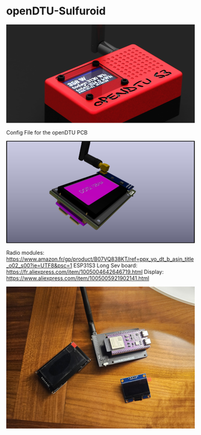 # openDTU-Sulfuroid

<img src="https://github.com/ccadic/openDTU-Sulfuroid/blob/main/finalbox2.JPG">


Config File for the openDTU PCB

<img src="https://github.com/ccadic/openDTU-Sulfuroid/blob/main/openDTU4.jpg">

Radio modules: https://www.amazon.fr/gp/product/B07VQ838KT/ref=ppx_yo_dt_b_asin_title_o02_s00?ie=UTF8&psc=1
ESP31S3 Long Sev board: https://fr.aliexpress.com/item/1005004642646719.html
Display: https://www.aliexpress.com/item/1005005921902141.html

<img src="https://github.com/ccadic/openDTU-Sulfuroid/blob/main/GHHxNGZXoAA5T4M.jpg">



